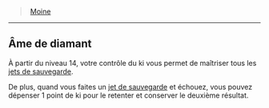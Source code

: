 ﻿---
!ClassFeatureItem
Id: monk_hd.md#Âme-de-diamant
ParentLink: monk_hd.md#moine
Name: Âme de diamant
ParentName: Moine
NameLevel: 2
Attributes: {}
---
> [Moine](hd_monk.md)

---

## Âme de diamant

À partir du niveau 14, votre contrôle du ki vous permet de maîtriser tous les [jets de sauvegarde](hd_abilities_jets_de_sauvegarde.md).

De plus, quand vous faites un [jet de sauvegarde](hd_abilities_jets_de_sauvegarde.md) et échouez, vous pouvez dépenser 1 point de ki pour le retenter et conserver le deuxième résultat.

